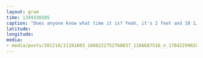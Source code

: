 ```yaml
---
layout: gram
time: 1349330105
caption: "Does anyone know what time it is? Yeah, it's 2 feet and 10 1/2 inches."
latitude: 
longitude: 
media:
- media/posts/201210/11191603_1608222752768837_1166687516_n_17842299028000351.jpg
---
```

